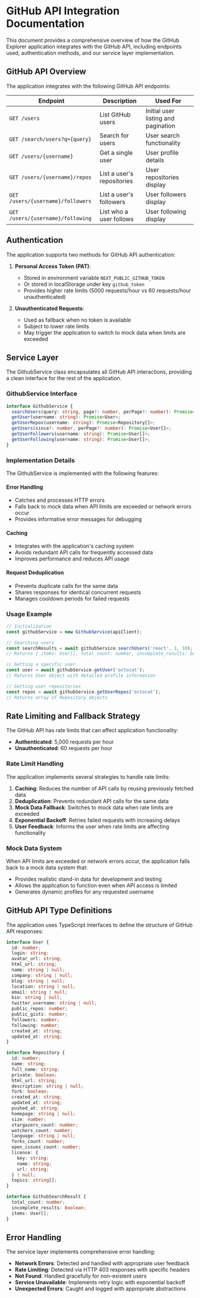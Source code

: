 # GitHub API Integration Documentation

This document provides a comprehensive overview of how the GitHub Explorer application integrates with the GitHub API, including endpoints used, authentication methods, and our service layer implementation.

## GitHub API Overview

The application integrates with the following GitHub API endpoints:

| Endpoint | Description | Used For |
|----------|-------------|----------|
| `GET /users` | List GitHub users | Initial user listing and pagination |
| `GET /search/users?q={query}` | Search for users | User search functionality |
| `GET /users/{username}` | Get a single user | User profile details |
| `GET /users/{username}/repos` | List a user's repositories | User repositories display |
| `GET /users/{username}/followers` | List a user's followers | User followers display |
| `GET /users/{username}/following` | List who a user follows | User following display |

## Authentication

The application supports two methods for GitHub API authentication:

1. **Personal Access Token (PAT)**: 
   - Stored in environment variable `NEXT_PUBLIC_GITHUB_TOKEN`
   - Or stored in localStorage under key `github_token`
   - Provides higher rate limits (5000 requests/hour vs 60 requests/hour unauthenticated)

2. **Unauthenticated Requests**:
   - Used as fallback when no token is available
   - Subject to lower rate limits
   - May trigger the application to switch to mock data when limits are exceeded

## Service Layer

The GithubService class encapsulates all GitHub API interactions, providing a clean interface for the rest of the application.

### GithubService Interface

```typescript
interface GithubService {
  searchUsers(query: string, page?: number, perPage?: number): Promise<GithubSearchResult>;
  getUser(username: string): Promise<User>;
  getUserRepos(username: string): Promise<Repository[]>;
  getUsers(since?: number, perPage?: number): Promise<User[]>;
  getUserFollowers(username: string): Promise<User[]>;
  getUserFollowing(username: string): Promise<User[]>;
}
```

### Implementation Details

The GithubService is implemented with the following features:

#### Error Handling

- Catches and processes HTTP errors
- Falls back to mock data when API limits are exceeded or network errors occur
- Provides informative error messages for debugging

#### Caching

- Integrates with the application's caching system
- Avoids redundant API calls for frequently accessed data
- Improves performance and reduces API usage

#### Request Deduplication

- Prevents duplicate calls for the same data
- Shares responses for identical concurrent requests
- Manages cooldown periods for failed requests

### Usage Example

```typescript
// Initialization
const githubService = new GithubService(apiClient);

// Searching users
const searchResults = await githubService.searchUsers('react', 1, 10);
// Returns { items: User[], total_count: number, incomplete_results: boolean }

// Getting a specific user
const user = await githubService.getUser('octocat');
// Returns User object with detailed profile information

// Getting user repositories
const repos = await githubService.getUserRepos('octocat');
// Returns array of Repository objects
```

## Rate Limiting and Fallback Strategy

The GitHub API has rate limits that can affect application functionality:

- **Authenticated**: 5,000 requests per hour
- **Unauthenticated**: 60 requests per hour

### Rate Limit Handling

The application implements several strategies to handle rate limits:

1. **Caching**: Reduces the number of API calls by reusing previously fetched data
2. **Deduplication**: Prevents redundant API calls for the same data
3. **Mock Data Fallback**: Switches to mock data when rate limits are exceeded
4. **Exponential Backoff**: Retries failed requests with increasing delays
5. **User Feedback**: Informs the user when rate limits are affecting functionality

### Mock Data System

When API limits are exceeded or network errors occur, the application falls back to a mock data system that:

- Provides realistic stand-in data for development and testing
- Allows the application to function even when API access is limited
- Generates dynamic profiles for any requested username

## GitHub API Type Definitions

The application uses TypeScript interfaces to define the structure of GitHub API responses:

```typescript
interface User {
  id: number;
  login: string;
  avatar_url: string;
  html_url: string;
  name: string | null;
  company: string | null;
  blog: string | null;
  location: string | null;
  email: string | null;
  bio: string | null;
  twitter_username: string | null;
  public_repos: number;
  public_gists: number;
  followers: number;
  following: number;
  created_at: string;
  updated_at: string;
}

interface Repository {
  id: number;
  name: string;
  full_name: string;
  private: boolean;
  html_url: string;
  description: string | null;
  fork: boolean;
  created_at: string;
  updated_at: string;
  pushed_at: string;
  homepage: string | null;
  size: number;
  stargazers_count: number;
  watchers_count: number;
  language: string | null;
  forks_count: number;
  open_issues_count: number;
  license: {
    key: string;
    name: string;
    url: string;
  } | null;
  topics: string[];
}

interface GithubSearchResult {
  total_count: number;
  incomplete_results: boolean;
  items: User[];
}
```

## Error Handling

The service layer implements comprehensive error handling:

- **Network Errors**: Detected and handled with appropriate user feedback
- **Rate Limiting**: Detected via HTTP 403 responses with specific headers
- **Not Found**: Handled gracefully for non-existent users
- **Service Unavailable**: Implements retry logic with exponential backoff
- **Unexpected Errors**: Caught and logged with appropriate abstractions 
